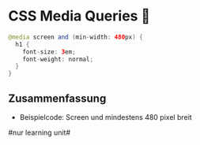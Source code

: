 # CSS Media Queries 📱

```java
@media screen and (min-width: 480px) {
  h1 {
    font-size: 3em;
    font-weight: normal;
  }
}
```

## Zusammenfassung
- Beispielcode: Screen und mindestens 480 pixel breit

#nur learning unit#